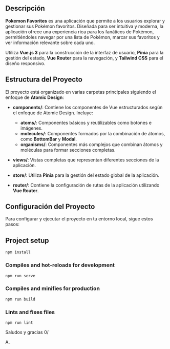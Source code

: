 ## Descripción

**Pokemon Favorites** es una aplicación que permite a los usuarios explorar y gestionar sus Pokémon favoritos. Diseñada para ser intuitiva y moderna, la aplicación ofrece una experiencia rica para los fanáticos de Pokémon, permitiéndoles navegar por una lista de Pokémon, marcar sus favoritos y ver información relevante sobre cada uno.

Utiliza **Vue.js 3** para la construcción de la interfaz de usuario, **Pinia** para la gestión del estado, **Vue Router** para la navegación, y **Tailwind CSS** para el diseño responsivo.

## Estructura del Proyecto

El proyecto está organizado en varias carpetas principales siguiendo el enfoque de **Atomic Design**:

- **components/**: Contiene los componentes de Vue estructurados según el enfoque de Atomic Design. Incluye:

  - **atoms/**: Componentes básicos y reutilizables como botones e imágenes.
  - **molecules/**: Componentes formados por la combinación de átomos, como **BottomBar** y **Modal**.
  - **organisms/**: Componentes más complejos que combinan átomos y moléculas para formar secciones completas.

- **views/**: Vistas completas que representan diferentes secciones de la aplicación.

- **store/**: Utiliza **Pinia** para la gestión del estado global de la aplicación.

- **router/**: Contiene la configuración de rutas de la aplicación utilizando **Vue Router**.

## Configuración del Proyecto

Para configurar y ejecutar el proyecto en tu entorno local, sigue estos pasos:

## Project setup

```
npm install
```

### Compiles and hot-reloads for development

```
npm run serve
```

### Compiles and minifies for production

```
npm run build
```

### Lints and fixes files

```
npm run lint
```

Saludos y gracias 0/

A.
